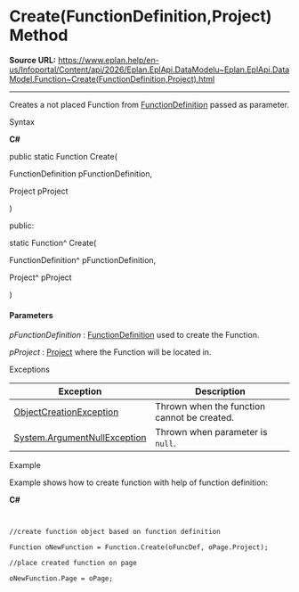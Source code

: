 # Create(FunctionDefinition,Project) Method

**Source URL:** https://www.eplan.help/en-us/Infoportal/Content/api/2026/Eplan.EplApi.DataModelu~Eplan.EplApi.DataModel.Function~Create(FunctionDefinition,Project).html

---

Creates a not placed Function from [FunctionDefinition](Eplan.EplApi.DataModelu~Eplan.EplApi.DataModel.Function~FunctionDefinition.html) passed as parameter.

Syntax

**C#**



public static Function Create( 

   FunctionDefinition pFunctionDefinition,

   Project pProject

)

public:

static Function^ Create( 

   FunctionDefinition^ pFunctionDefinition,

   Project^ pProject

)


#### Parameters

*pFunctionDefinition*
:   [FunctionDefinition](Eplan.EplApi.DataModelu~Eplan.EplApi.DataModel.FunctionDefinition.html) used to create the Function.

*pProject*
:   [Project](Eplan.EplApi.DataModelu~Eplan.EplApi.DataModel.Project.html) where the Function will be located in.

Exceptions

| Exception | Description |
| --- | --- |
| [ObjectCreationException](Eplan.EplApi.DataModelu~Eplan.EplApi.DataModel.ObjectCreationException.html) | Thrown when the function cannot be created. |
| [System.ArgumentNullException](#) | Thrown when parameter is `null`. |

Example

Example shows how to create function with help of function definition:

**C#**

```


//create function object based on function definition

Function oNewFunction = Function.Create(oFuncDef, oPage.Project);

//place created function on page

oNewFunction.Page = oPage;

```
